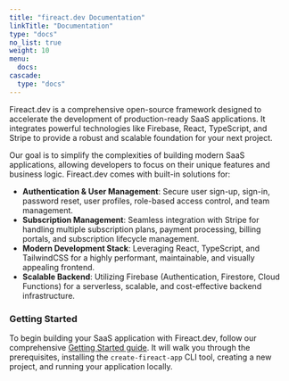 ```yaml
---
title: "fireact.dev Documentation"
linkTitle: "Documentation"
type: "docs"
no_list: true
weight: 10
menu:
  docs:
cascade:
  type: "docs"
---
```


Fireact.dev is a comprehensive open-source framework designed to accelerate the development of production-ready SaaS applications. It integrates powerful technologies like Firebase, React, TypeScript, and Stripe to provide a robust and scalable foundation for your next project.

Our goal is to simplify the complexities of building modern SaaS applications, allowing developers to focus on their unique features and business logic. Fireact.dev comes with built-in solutions for:

*   **Authentication & User Management**: Secure user sign-up, sign-in, password reset, user profiles, role-based access control, and team management.
*   **Subscription Management**: Seamless integration with Stripe for handling multiple subscription plans, payment processing, billing portals, and subscription lifecycle management.
*   **Modern Development Stack**: Leveraging React, TypeScript, and TailwindCSS for a highly performant, maintainable, and visually appealing frontend.
*   **Scalable Backend**: Utilizing Firebase (Authentication, Firestore, Cloud Functions) for a serverless, scalable, and cost-effective backend infrastructure.

### Getting Started

To begin building your SaaS application with Fireact.dev, follow our comprehensive [Getting Started guide](/getting-started/). It will walk you through the prerequisites, installing the `create-fireact-app` CLI tool, creating a new project, and running your application locally.
